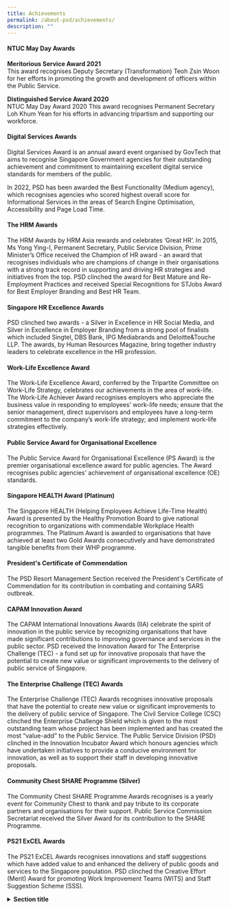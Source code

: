 ```yaml
---
title: Achievements
permalink: /about-psd/achievements/
description: ""
---
```

#### NTUC May Day Awards

**Meritorious Service Award 2021**
<br>This award recognises Deputy Secretary (Transformation) Teoh Zsin Woon for her efforts in promoting the growth and development of officers within the Public Service.

**Distinguished Service Award 2020**
<br>NTUC May Day Award 2020 This award recognises Permanent Secretary Loh Khum Yean for his efforts in advancing tripartism and supporting our workforce.


#### Digital Services Awards

Digital Services Award is an annual award event organised by GovTech that aims to recognise Singapore Government agencies for their outstanding achievement and commitment to maintaining excellent digital service standards for members of the public.  
  
In 2022, PSD has been awarded the Best Functionality (Medium agency), which recognises agencies who scored highest overall score for Informational Services in the areas of Search Engine Optimisation, Accessibility and Page Load Time.&nbsp;


#### The HRM Awards

The HRM Awards by HRM Asia rewards and celebrates ‘Great HR’. In 2015, Ms Yong Ying-I, Permanent Secretary, Public Service Division, Prime Minister’s Office received the Champion of HR award - an award that recognises individuals who are champions of change in their organisations with a strong track record in supporting and driving HR strategies and initiatives from the top. PSD clinched the award for Best Mature and Re-Employment Practices and received Special Recognitions for STJobs Award for Best Employer Branding and Best HR Team.


#### Singapore HR Excellence Awards

PSD clinched two awards - a Silver in Excellence in HR Social Media, and Silver in Excellence in Employer Branding from a strong pool of finalists which included Singtel, DBS Bank, IPG Mediabrands and Deloitte&amp;Touche LLP. The awards, by Human Resources Magazine, bring together industry leaders to celebrate excellence in the HR profession.

#### Work-Life Excellence Award

The Work-Life Excellence Award, conferred by the Tripartite Committee on Work-Life Strategy, celebrates our achievements in the area of work-life. The Work-Life Achiever Award recognises employers who appreciate the business value in responding to employees’ work-life needs; ensure that the senior management, direct supervisors and employees have a long-term commitment to the company’s work-life strategy; and implement work-life strategies effectively.


#### Public Service Award for Organisational Excellence

The Public Service Award for Organisational Excellence (PS Award) is the premier organisational excellence award for public agencies. The Award recognises public agencies' achievement of organisational excellence (OE) standards.


#### Singapore HEALTH Award (Platinum)

The Singapore HEALTH (Helping Employees Achieve Life-Time Health) Award is presented by the Healthy Promotion Board to give national recognition to organizations with commendable Workplace Health programmes. The Platinum Award is awarded to organisations that have achieved at least two Gold Awards consecutively and have demonstrated tangible benefits from their WHP programme.


#### President's Certificate of Commendation

The PSD Resort Management Section received the President's Certificate of Commendation for its contribution in combating and containing SARS outbreak.


#### CAPAM Innovation Award

The CAPAM International Innovations Awards (IIA) celebrate the spirit of innovation in the public service by recognizing organisations that have made significant contributions to improving governance and services in the public sector. PSD received the Innovation Award for The Enterprise Challenge (TEC) - a fund set up for innovative proposals that have the potential to create new value or significant improvements to the delivery of public service of Singapore.


#### The Enterprise Challenge (TEC) Awards

The Enterprise Challenge (TEC) Awards recognises innovative proposals that have the potential to create new value or significant improvements to the delivery of public service of Singapore. The Civil Service College (CSC) clinched the Enterprise Challenge Shield which is given to the most outstanding team whose project has been implemented and has created the most “value-add” to the Public Service. The Public Service Division (PSD) clinched in the Innovation Incubator Award which honours agencies which have undertaken initiatives to provide a conducive environment for innovation, as well as to support their staff in developing innovative proposals.


#### Community Chest SHARE Programme (Silver)


The Community Chest SHARE Programme Awards recognises is a yearly event for Community Chest to thank and pay tribute to its corporate partners and organisations for their support. Public Service Commission Secretariat received the Silver Award for its contribution to the SHARE Programme.


#### PS21 ExCEL Awards

The PS21 ExCEL Awards recognises innovations and staff suggestions which have added value to and enhanced the delivery of public goods and services to the Singapore population. PSD clinched the Creative Effort (Merit) Award for promoting Work Improvement Teams (WITS) and Staff Suggestion Scheme (SSS).

<details>
	<summary><strong>Section title</strong></summary>
      <p>Here is the content!</p>
</details>
